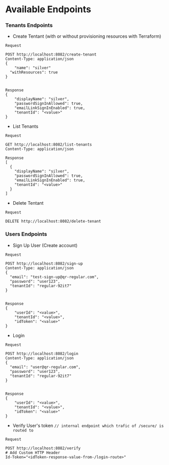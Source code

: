 # Available Endpoints

### Tenants Endpoints

- Create Tentant (with or without provisioning resources with Terraform)
```
Request

POST http://localhost:8082/create-tenant
Content-Type: application/json
{
	"name": "silver"
  "withResources": true
}


Response
{
	"displayName": "silver",
	"passwordSignInAllowed": true,
	"emailLinkSignInEnabled": true,
	"tenantId": "<value>"
}
```

- List Tenants
```
Request

GET http://localhost:8082/list-tenants
Content-Type: application/json

Response
[
  {
    "displayName": "silver",
    "passwordSignInAllowed": true,
    "emailLinkSignInEnabled": true,
    "tenantId": "<value>"
  }
]
```

- Delete Tentant
```
Request

DELETE http://localhost:8082/delete-tenant
```

### Users Endpoints
- Sign Up User (Create account)
```
Request

POST http://localhost:8082/sign-up
Content-Type: application/json
{
  "email": "test-sign-up@qr-regular.com",
  "password": "user123",
  "tenantId": "regular-92it7"
}


Response
{
	"userId": "<value>",
	"tenantId": "<value>",
	"idToken": "<value>"
}
```
- Login
```
Request

POST http://localhost:8082/login
Content-Type: application/json
{
  "email": "user@qr-regular.com",
  "password": "user123",
  "tenantId": "regular-92it7"
}


Response
{
	"userId": "<value>",
	"tenantId": "<value>",
	"idToken": "<value>"
}
```

- Verify User's token `// internal endpoint which trafic of /secure/ is routed to`
```
Request

POST http://localhost:8082/verify
# Add Custom HTTP Header
Id-Token="<idToken-response-value-from-/login-route>"
```
